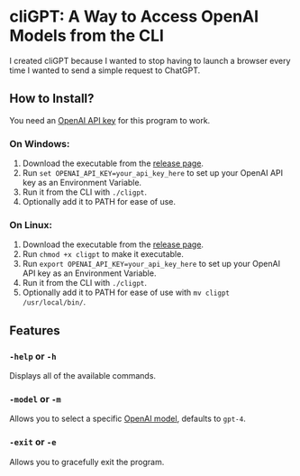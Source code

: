 # cliGPT: A Way to Access OpenAI Models from the CLI
I created cliGPT because I wanted to stop having to launch a browser every time I wanted to send a simple request to ChatGPT.

## How to Install?
You need an [OpenAI API key](https://platform.openai.com/api-keys) for this program to work.

### On Windows:
1. Download the executable from the [release page](https://git.jisoonet.com/publicprojects/cligpt/-/releases).
2. Run `set OPENAI_API_KEY=your_api_key_here` to set up your OpenAI API key as an Environment Variable.
3. Run it from the CLI with `./cligpt`.
4. Optionally add it to PATH for ease of use.

### On Linux:
1. Download the executable from the [release page](https://git.jisoonet.com/publicprojects/cligpt/-/releases).
2. Run `chmod +x cligpt` to make it executable.
3. Run `export OPENAI_API_KEY=your_api_key_here` to set up your OpenAI API key as an Environment Variable.
4. Run it from the CLI with `./cligpt`.
5. Optionally add it to PATH for ease of use with `mv cligpt /usr/local/bin/`.

## Features

### `-help` or `-h`
Displays all of the available commands.

### `-model` or `-m`
Allows you to select a specific [OpenAI model](https://platform.openai.com/docs/models), defaults to `gpt-4`.

### `-exit` or `-e`
Allows you to gracefully exit the program.

